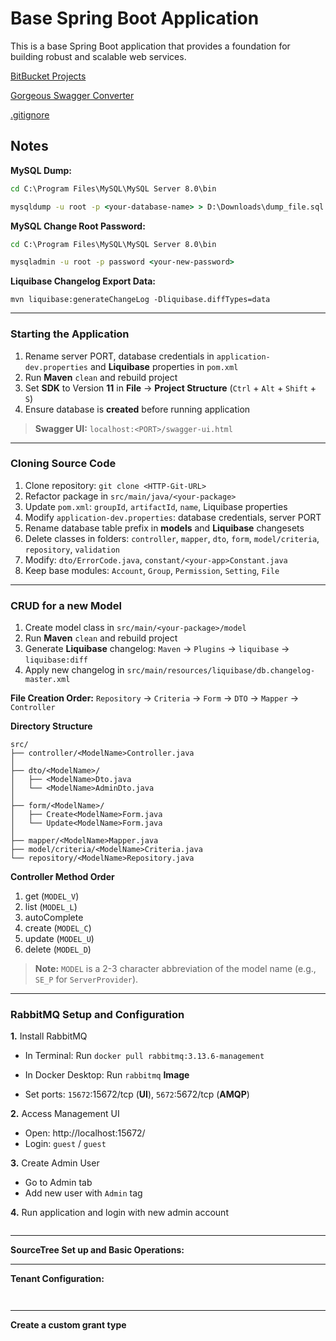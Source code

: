# Base Spring Boot Application

This is a base Spring Boot application that provides a foundation for building robust and scalable web services.

[BitBucket Projects](https://git.developteam.net/projects)

[Gorgeous Swagger Converter](https://kaytervn.github.io/Gorgeous-Swagger-Converter-Web/)

[.gitignore](.gitignore)

## Notes

**MySQL Dump:**

```cmd
cd C:\Program Files\MySQL\MySQL Server 8.0\bin
```

```cmd
mysqldump -u root -p <your-database-name> > D:\Downloads\dump_file.sql
```

**MySQL Change Root Password:**

```cmd
cd C:\Program Files\MySQL\MySQL Server 8.0\bin
```

```cmd
mysqladmin -u root -p password <your-new-password>
```

**Liquibase Changelog Export Data:**

```
mvn liquibase:generateChangeLog -Dliquibase.diffTypes=data
```

---

### Starting the Application

1. Rename server PORT, database credentials in `application-dev.properties` and **Liquibase** properties in `pom.xml`
2. Run **Maven** `clean` and rebuild project
3. Set **SDK** to Version **11** in **File** -> **Project Structure** (`Ctrl` + `Alt` + `Shift` + `S`)
4. Ensure database is **created** before running application

> **Swagger UI:** `localhost:<PORT>/swagger-ui.html`

---

### Cloning Source Code

1. Clone repository: `git clone <HTTP-Git-URL>`
2. Refactor package in `src/main/java/<your-package>`
3. Update `pom.xml`: `groupId`, `artifactId`, `name`, Liquibase properties
4. Modify `application-dev.properties`: database credentials, server PORT
5. Rename database table prefix in **models** and **Liquibase** changesets
6. Delete classes in folders: `controller`, `mapper`, `dto`, `form`, `model/criteria`, `repository`, `validation`
7. Modify: `dto/ErrorCode.java`, `constant/<your-app>Constant.java`
8. Keep base modules: `Account`, `Group`, `Permission`, `Setting`, `File`

---

### CRUD for a new Model

1. Create model class in `src/main/<your-package>/model`
2. Run **Maven** `clean` and rebuild project
3. Generate **Liquibase** changelog: `Maven` -> `Plugins` -> `liquibase` -> `liquibase:diff`
4. Apply new changelog in `src/main/resources/liquibase/db.changelog-master.xml`

**File Creation Order:** `Repository` -> `Criteria` -> `Form` -> `DTO` -> `Mapper` -> `Controller`

**Directory Structure**

```
src/
├── controller/<ModelName>Controller.java
│
├── dto/<ModelName>/
│   ├── <ModelName>Dto.java
│   └── <ModelName>AdminDto.java
│
├── form/<ModelName>/
│   ├── Create<ModelName>Form.java
│   └── Update<ModelName>Form.java
│
├── mapper/<ModelName>Mapper.java
├── model/criteria/<ModelName>Criteria.java
└── repository/<ModelName>Repository.java
```

**Controller Method Order**

1. get (`MODEL_V`)
2. list (`MODEL_L`)
3. autoComplete
4. create (`MODEL_C`)
5. update (`MODEL_U`)
6. delete (`MODEL_D`)

> **Note:** `MODEL` is a 2-3 character abbreviation of the model name (e.g., `SE_P` for `ServerProvider`).

---

### RabbitMQ Setup and Configuration

**1.** Install RabbitMQ

- In Terminal: Run `docker pull rabbitmq:3.13.6-management`
- In Docker Desktop: Run `rabbitmq` **Image**

- Set ports: `15672`:15672/tcp (**UI**), `5672`:5672/tcp (**AMQP**)

**2.** Access Management UI

- Open: http://localhost:15672/
- Login: `guest` / `guest`

**3.** Create Admin User

- Go to Admin tab
- Add new user with `Admin` tag

**4.** Run application and login with new admin account

```java

```

---

**SourceTree Set up and Basic Operations:**

---

**Tenant Configuration:**

```


```

---

**Create a custom grant type**
